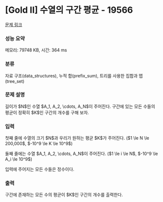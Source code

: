 # [Gold II] 수열의 구간 평균 - 19566 

[문제 링크](https://www.acmicpc.net/problem/19566) 

### 성능 요약

메모리: 79748 KB, 시간: 364 ms

### 분류

자료 구조(data_structures), 누적 합(prefix_sum), 트리를 사용한 집합과 맵(tree_set)

### 문제 설명

<p>길이가 $N$인 수열 $A_1, A_2, \cdots, A_N$이 주어진다. 구간에 있는 모든 수들의 평균이 정확히 $K$인 구간의 개수를 구해 보자.</p>

### 입력 

 <p>첫째 줄에 수열의 크기 $N$과 우리가 원하는 평균 $K$가 주어진다. ($1 \le N \le 200,000$, $-10^9 \le K \le 10^9$)</p>

<p>둘째 줄에는 수열 $A_1, A_2, \cdots, A_N$이 주어진다. ($1 \le i \le N$, $-10^9 \le A_i \le 10^9$)</p>

<p>입력에 주어지는 모든 수들은 정수이다.</p>

### 출력 

 <p>구간에 존재하는 모든 수의 평균이 $K$인 구간의 개수를 출력한다.</p>

